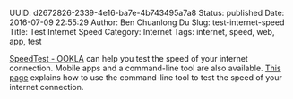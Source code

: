 UUID: d2672826-2339-4e16-ba7e-4b743495a7a8
Status: published
Date: 2016-07-09 22:55:29
Author: Ben Chuanlong Du
Slug: test-internet-speed
Title: Test Internet Speed
Category: Internet
Tags: internet, speed, web, app, test

[SpeedTest - OOKLA](http://www.speedtest.net/) can help you test the speed of your internet connection. 
Mobile apps and a command-line tool are also available. 
[This page](https://www.howtoforge.com/tutorial/check-internet-speed-with-speedtest-cli-on-ubuntu/)
explains how to use the command-line tool to test the speed of your internet connection.


